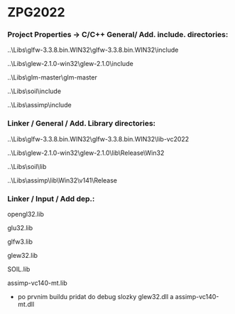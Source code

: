 # ZPG2022


### Project Properties -> C/C++ General/ Add. include. directories:
  
  ..\Libs\glfw-3.3.8.bin.WIN32\glfw-3.3.8.bin.WIN32\include
  
  ..\Libs\glew-2.1.0-win32\glew-2.1.0\include
  
  ..\Libs\glm-master\glm-master
  
   ..\Libs\soil\include
   
   ..\Libs\assimp\include
  
  
  ### Linker / General / Add. Library directories:
  
  ..\Libs\glfw-3.3.8.bin.WIN32\glfw-3.3.8.bin.WIN32\lib-vc2022
  
  ..\Libs\glew-2.1.0-win32\glew-2.1.0\lib\Release\Win32
  
  ..\Libs\soil\lib
  
  ..\Libs\assimp\lib\Win32\v141\Release
  
 ### Linker / Input / Add dep.: 
  
  opengl32.lib
  
  glu32.lib
  
  glfw3.lib
  
  glew32.lib
  
  SOIL.lib
  
  assimp-vc140-mt.lib
  
  - po prvnim buildu pridat do debug slozky glew32.dll a  assimp-vc140-mt.dll
